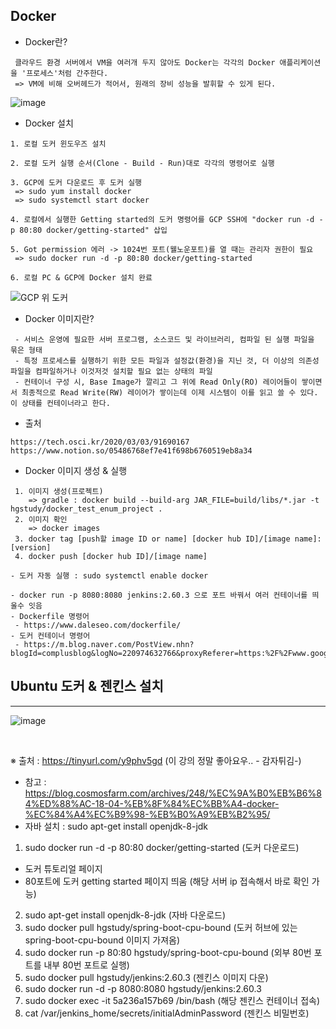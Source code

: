 ## Docker
+ Docker란?
``` 
 클라우드 환경 서버에서 VM을 여러개 두지 않아도 Docker는 각각의 Docker 애플리케이션을 '프로세스'처럼 간주한다. 
 => VM에 비해 오버헤드가 적어서, 원래의 장비 성능을 발휘할 수 있게 된다.
```
![image](https://user-images.githubusercontent.com/76584547/108619392-e9ecdd00-7467-11eb-81fc-f4e91bcd86c7.png)

+ Docker 설치
``` 
1. 로컬 도커 윈도우즈 설치

2. 로컬 도커 실행 순서(Clone - Build - Run)대로 각각의 명령어로 실행

3. GCP에 도커 다운로드 후 도커 실행
 => sudo yum install docker
 => sudo systemctl start docker

4. 로컬에서 실행한 Getting started의 도커 명령어를 GCP SSH에 "docker run -d -p 80:80 docker/getting-started" 삽입

5. Got permission 에러 -> 1024번 포트(웰노운포트)를 열 때는 관리자 권한이 필요
 => sudo docker run -d -p 80:80 docker/getting-started 
 
6. 로컬 PC & GCP에 Docker 설치 완료
```
![GCP 위 도커](https://user-images.githubusercontent.com/76584547/107143326-d45fb980-6977-11eb-88e6-4ddbd30ab0fe.png)

+ Docker 이미지란?
``` 
 - 서비스 운영에 필요한 서버 프로그램, 소스코드 및 라이브러리, 컴파일 된 실행 파일을 묶은 형태
 - 특정 프로세스를 실행하기 위한 모든 파일과 설정값(환경)을 지닌 것, 더 이상의 의존성 파일을 컴파일하거나 이것저것 설치할 필요 없는 상태의 파일
 - 컨테이너 구성 시, Base Image가 깔리고 그 위에 Read Only(RO) 레이어들이 쌓이면서 최종적으로 Read Write(RW) 레이어가 쌓이는데 이제 시스템이 이를 읽고 쓸 수 있다. 이 상태를 컨테이너라고 한다. 
```

+ 출처 
``` 
https://tech.osci.kr/2020/03/03/91690167
https://www.notion.so/05486768ef7e41f698b6760519eb8a34
```

+ Docker 이미지 생성 & 실행
``` 
 1. 이미지 생성(프로젝트)
    => gradle : docker build --build-arg JAR_FILE=build/libs/*.jar -t hgstudy/docker_test_enum_project .
 2. 이미지 확인
    => docker images
 3. docker tag [push할 image ID or name] [docker hub ID]/[image name]:[version]
 4. docker push [docker hub ID]/[image name]

- 도커 자동 실행 : sudo systemctl enable docker

- docker run -p 8080:8080 jenkins:2.60.3 으로 포트 바꿔서 여러 컨테이너를 띄울수 잇음
- Dockerfile 명령어
 - https://www.daleseo.com/dockerfile/
- 도커 컨테이너 명령어
 - https://m.blog.naver.com/PostView.nhn?blogId=complusblog&logNo=220974632766&proxyReferer=https:%2F%2Fwww.google.com%2F
```

## Ubuntu 도커 & 젠킨스 설치
-----
![image](https://user-images.githubusercontent.com/76584547/117834960-90e85480-b2b2-11eb-9784-22141e02f4ec.png)

<br/>

※ 출처 : https://tinyurl.com/y9phv5gd (이 강의 정말 좋아요우.. - 감자튀김-)

 + 참고 : https://blog.cosmosfarm.com/archives/248/%EC%9A%B0%EB%B6%84%ED%88%AC-18-04-%EB%8F%84%EC%BB%A4-docker-%EC%84%A4%EC%B9%98-%EB%B0%A9%EB%B2%95/
 + 자바 설치 : sudo apt-get install openjdk-8-jdk

 1. sudo docker run -d -p 80:80 docker/getting-started (도커 다운로드)
  + 도커 튜토리얼 페이지
  + 80포트에 도커 getting started 페이지 띄움 (해당 서버 ip 접속해서 바로 확인 가능)
 2. sudo apt-get install openjdk-8-jdk (자바 다운로드) 
 3. sudo docker pull hgstudy/spring-boot-cpu-bound (도커 허브에 있는 spring-boot-cpu-bound 이미지 가져옴)
 4. sudo docker run -p 80:80 hgstudy/spring-boot-cpu-bound (외부 80번 포트를 내부 80번 포트로 실행)
 5. sudo docker pull hgstudy/jenkins:2.60.3 (젠킨스 이미지 다운)
 6. sudo docker run -d -p 8080:8080 hgstudy/jenkins:2.60.3
 7. sudo docker exec -it 5a236a157b69 /bin/bash (해당 젠킨스 컨테이너 접속)
 8. cat /var/jenkins_home/secrets/initialAdminPassword (젠킨스 비밀번호)
